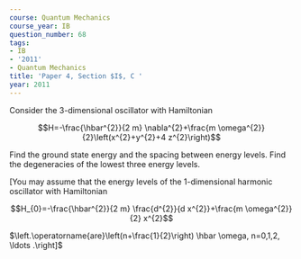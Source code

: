 ```yaml
---
course: Quantum Mechanics
course_year: IB
question_number: 68
tags:
- IB
- '2011'
- Quantum Mechanics
title: 'Paper 4, Section $I$, C '
year: 2011
---
```




Consider the 3-dimensional oscillator with Hamiltonian

$$H=-\frac{\hbar^{2}}{2 m} \nabla^{2}+\frac{m \omega^{2}}{2}\left(x^{2}+y^{2}+4 z^{2}\right)$$

Find the ground state energy and the spacing between energy levels. Find the degeneracies of the lowest three energy levels.

[You may assume that the energy levels of the 1-dimensional harmonic oscillator with Hamiltonian

$$H_{0}=-\frac{\hbar^{2}}{2 m} \frac{d^{2}}{d x^{2}}+\frac{m \omega^{2}}{2} x^{2}$$

$\left.\operatorname{are}\left(n+\frac{1}{2}\right) \hbar \omega, n=0,1,2, \ldots .\right]$